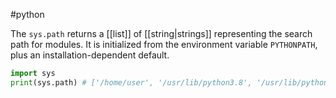 #python 

The `sys.path` returns a [[list]] of [[string|strings]] representing the search path for modules. It is initialized from the environment variable `PYTHONPATH`, plus an installation-dependent default.

```python
import sys
print(sys.path) # ['/home/user', '/usr/lib/python3.8', '/usr/lib/python3.8/lib-dynload', '/home/user/.local/lib/python3.8/site-packages', '/usr/local/lib/python3.8/dist-packages', '/usr/lib/python3/dist-packages']
```
